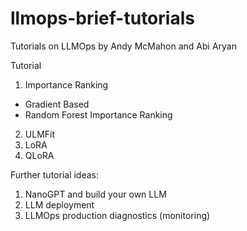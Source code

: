 # llmops-brief-tutorials
Tutorials on LLMOps by Andy McMahon and Abi Aryan

Tutorial

1. Importance Ranking
- Gradient Based
- Random Forest Importance Ranking
2. ULMFit
3. LoRA
4. QLoRA

Further tutorial ideas:

1. NanoGPT and build your own LLM
2. LLM deployment
3. LLMOps production diagnostics (monitoring)

